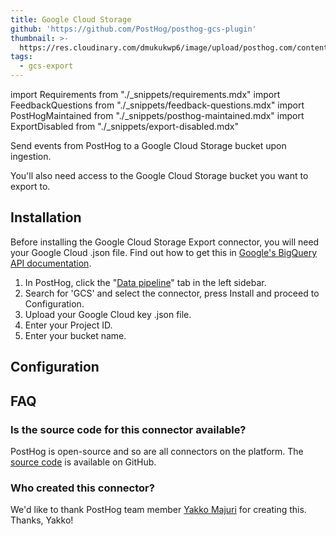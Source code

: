 ```yaml
---
title: Google Cloud Storage
github: 'https://github.com/PostHog/posthog-gcs-plugin'
thumbnail: >-
  https://res.cloudinary.com/dmukukwp6/image/upload/posthog.com/contents/cdp/thumbnails/gcs-export.png
tags:
  - gcs-export
---
```


import Requirements from "./_snippets/requirements.mdx"
import FeedbackQuestions from "./_snippets/feedback-questions.mdx"
import PostHogMaintained from "./_snippets/posthog-maintained.mdx"
import ExportDisabled from "./_snippets/export-disabled.mdx"

<ExportDisabled />

Send events from PostHog to a Google Cloud Storage bucket upon ingestion.

<Requirements />

You'll also need access to the Google Cloud Storage bucket you want to export to.

## Installation

Before installing the Google Cloud Storage Export connector, you will need your Google Cloud .json file. Find out how to get this in [Google's BigQuery API documentation](https://cloud.google.com/bigquery/docs/reference/libraries).

1. In PostHog, click the "[Data pipeline](https://us.posthog.com/apps)" tab in the left sidebar.
2. Search for 'GCS' and select the connector, press Install and proceed to Configuration.
3. Upload your Google Cloud key .json file.
4. Enter your Project ID.
5. Enter your bucket name.

## Configuration

<AppParameters />

## FAQ

### Is the source code for this connector available?

PostHog is open-source and so are all connectors on the platform. The [source code](https://github.com/PostHog/posthog-gcs-plugin) is available on GitHub.

### Who created this connector?

We'd like to thank PostHog team member [Yakko Majuri](https://github.com/yakkomajuri) for creating this. Thanks, Yakko!

<PostHogMaintained />

<FeedbackQuestions />
